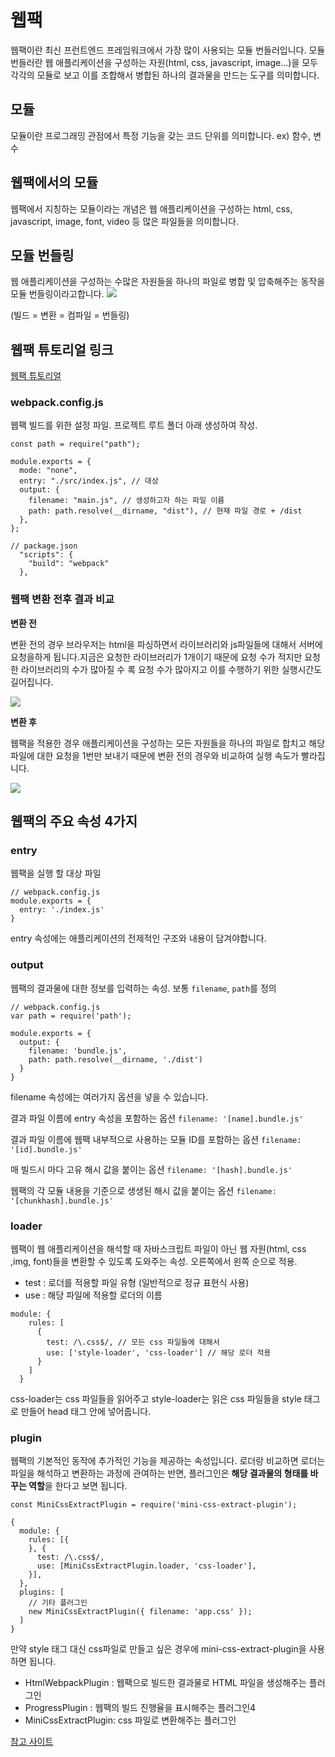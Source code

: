 # 웹팩

웹팩이란 최신 프런트엔드 프레임워크에서 가장 많이 사용되는 모듈 번들러입니다.
모듈 번들러란 웹 애플리케이션을 구성하는 자원(html, css, javascript, image...)을 모두 각각의 모듈로 보고 이를 조합해서 병합된 하나의 결과물을 만드는 도구를 의미합니다.

## 모듈

모듈이란 프로그래밍 관점에서 특정 기능을 갖는 코드 단위를 의미합니다.
ex) 함수, 변수

## 웹팩에서의 모듈

웹팩에서 지칭하는 모듈이라는 개념은 웹 애플리케이션을 구성하는 html, css, javascript, image, font, video 등 많은 파일들을 의미합니다.

## 모듈 번들링

웹 애플리케이션을 구성하는 수많은 자원들을 하나의 파일로 병합 및 압축해주는 동작을 모듈 번들링이라고합니다.
![](https://images.velog.io/images/ksh4820/post/f1b2a572-915d-4bf2-b377-ad42ecc41502/%E1%84%89%E1%85%B3%E1%84%8F%E1%85%B3%E1%84%85%E1%85%B5%E1%86%AB%E1%84%89%E1%85%A3%E1%86%BA%202020-07-11%20%E1%84%8B%E1%85%A9%E1%84%92%E1%85%AE%203.34.07.png)

(빌드 = 변환 = 컴파일 = 번들링)

## 웹팩 튜토리얼 링크

[웹팩 튜토리얼](https://joshua1988.github.io/webpack-guide/getting-started.html#%EC%9B%B9%ED%8C%A9-%EB%A7%9B%EB%B3%B4%EA%B8%B0-%ED%8A%9C%ED%86%A0%EB%A6%AC%EC%96%BC)

### webpack.config.js

웹팩 빌드를 위한 설정 파일. 프로젝트 루트 폴더 아래 생성하여 작성.

```
const path = require("path");

module.exports = {
  mode: "none",
  entry: "./src/index.js", // 대상
  output: {
    filename: "main.js", // 생성하고자 하는 파일 이름
    path: path.resolve(__dirname, "dist"), // 현재 파일 경로 + /dist
  },
};
```

```
// package.json
  "scripts": {
    "build": "webpack"
  },
```

### 웹팩 변환 전후 결과 비교

**변환 전**

변환 전의 경우 브라우저는 html을 파싱하면서 라이브러리와 js파일들에 대해서 서버에 요청을하게 됩니다.지금은 요청한 라이브러리가 1개이기 때문에 요청 수가 적지만 요청한 라이브러리의 수가 많아질 수 록 요청 수가 많아지고 이를 수행하기 위한 실행시간도 길어집니다.

![](https://images.velog.io/images/ksh4820/post/be60d0b0-17d3-47ab-83da-1aea15bba317/%E1%84%89%E1%85%B3%E1%84%8F%E1%85%B3%E1%84%85%E1%85%B5%E1%86%AB%E1%84%89%E1%85%A3%E1%86%BA%202020-07-12%20%E1%84%8B%E1%85%A9%E1%84%8C%E1%85%A5%E1%86%AB%202.07.01.png)

**변환 후**

웹팩을 적용한 경우 애플리케이션을 구성하는 모든 자원들을 하나의 파일로 합치고 해당 파일에 대한 요청을 1번만 보내기 때문에 변환 전의 경우와 비교하여 실행 속도가 빨라집니다.

![](https://images.velog.io/images/ksh4820/post/e9062ae7-da44-4b0c-84d1-6f37306fd0e6/%E1%84%89%E1%85%B3%E1%84%8F%E1%85%B3%E1%84%85%E1%85%B5%E1%86%AB%E1%84%89%E1%85%A3%E1%86%BA%202020-07-12%20%E1%84%8B%E1%85%A9%E1%84%8C%E1%85%A5%E1%86%AB%202.06.49.png)

## 웹팩의 주요 속성 4가지

### entry

웹팩을 실행 할 대상 파일

```
// webpack.config.js
module.exports = {
  entry: './index.js'
}
```

entry 속성에는 애플리케이션의 전제적인 구조와 내용이 담겨야합니다.

### output

웹팩의 결과물에 대한 정보를 입력하는 속성. 보통 `filename`, `path`를 정의

```
// webpack.config.js
var path = require('path');

module.exports = {
  output: {
    filename: 'bundle.js',
    path: path.resolve(__dirname, './dist')
  }
}
```

filename 속성에는 여러가지 옵션을 넣을 수 있습니다.

결과 파일 이름에 entry 속성을 포함하는 옵션
`filename: '[name].bundle.js'`

결과 파일 이름에 웹팩 내부적으로 사용하는 모듈 ID를 포함하는 옵션
`filename: '[id].bundle.js'`

매 빌드시 마다 고유 해시 값을 붙이는 옵션
`filename: '[hash].bundle.js'`

웹팩의 각 모듈 내용을 기준으로 생생된 해시 값을 붙이는 옵션
`filename: '[chunkhash].bundle.js'`

### loader

웹팩이 웹 애플리케이션을 해석할 때 자바스크립트 파일이 아닌 웹 자원(html, css ,img, font)들을 변환할 수 있도록 도와주는 속성. 오른쪽에서 왼쪽 순으로 적용.

- test : 로더를 적용할 파일 유형 (일반적으로 정규 표현식 사용)
- use : 해당 파일에 적용할 로더의 이름

```
module: {
    rules: [
      {
        test: /\.css$/, // 모든 css 파일들에 대해서
        use: ['style-loader', 'css-loader'] // 해당 로더 적용
      }
    ]
  }
```

css-loader는 css 파일들을 읽어주고 style-loader는 읽은 css 파일들을 style 태그로 만들어 head 태그 안에 넣어줍니다.

### plugin

웹팩의 기본적인 동작에 추가적인 기능을 제공하는 속성입니다. 로더랑 비교하면 로더는 파일을 해석하고 변환하는 과정에 관여하는 반면, 플러그인은 **해당 결과물의 형태를 바꾸는 역할**을 한다고 보면 됩니다.

```
const MiniCssExtractPlugin = require('mini-css-extract-plugin');

{
  module: {
    rules: [{
    }, {
      test: /\.css$/,
      use: [MiniCssExtractPlugin.loader, 'css-loader'],
    }],
  },
  plugins: [
    // 기타 플러그인
    new MiniCssExtractPlugin({ filename: 'app.css' });
  ]
}
```

만약 style 태그 대신 css파일로 만들고 싶은 경우에 mini-css-extract-plugin을 사용하면 됩니다.

- HtmlWebpackPlugin : 웹팩으로 빌드한 결과물로 HTML 파일을 생성해주는 플러그인
- ProgressPlugin : 웹팩의 빌드 진행율을 표시해주는 플러그인4
- MiniCssExtractPlugin: css 파일로 변환해주는 플러그인

[참고 사이트](https://joshua1988.github.io/webpack-guide/webpack/what-is-webpack.html#%EC%9B%B9%ED%8C%A9%EC%9D%B4%EB%9E%80)
